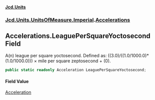 #### [Jcd.Units](index.md 'index')
### [Jcd.Units.UnitsOfMeasure.Imperial](Jcd.Units.UnitsOfMeasure.Imperial.md 'Jcd.Units.UnitsOfMeasure.Imperial').[Accelerations](Accelerations.md 'Jcd.Units.UnitsOfMeasure.Imperial.Accelerations')

## Accelerations.LeaguePerSquareYoctosecond Field

A(n) league per square yoctosecond. Defined as: ((3.0)/((1.0/1000.0)*(1.0/1000.0))) × mile per square zeptosecond + (0).

```csharp
public static readonly Acceleration LeaguePerSquareYoctosecond;
```

#### Field Value
[Acceleration](Acceleration.md 'Jcd.Units.UnitTypes.Acceleration')